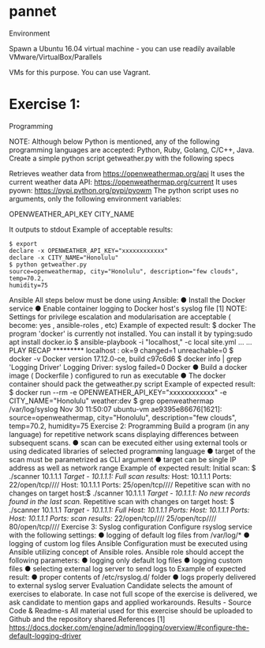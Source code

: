 # pannet

Environment

Spawn a Ubuntu 16.04 virtual machine - you can use readily available VMware/VirtualBox/Parallels

VMs for this purpose. You can use Vagrant.

# Exercise 1:

Programming

NOTE: Although below Python is mentioned, any of the following programming languages are
accepted: Python, Ruby, Golang, C/C++, Java.
Create a simple python script getweather.py with the following specs

 Retrieves weather data from https://openweathermap.org/api
 It uses the current weather data API: https://openweathermap.org/current
 It uses pyown: https://pypi.python.org/pypi/pyowm
 The python script uses no arguments, only the following environment variables:

 OPENWEATHER_API_KEY
 CITY_NAME

It outputs to stdout
Example of acceptable results:
```
$ export
declare -x OPENWEATHER_API_KEY="xxxxxxxxxxxx"
declare -x CITY_NAME="Honolulu"
$ python getweather.py
source=openweathermap, city="Honolulu", description="few clouds", temp=70.2,
humidity=75
```
Ansible
All steps below must be done using Ansible:
● Install the Docker service
● Enable container logging to Docker host's syslog file [1]
NOTE: Settings for privilege escalation and modularisation are acceptable ( become: yes ,
ansible-roles , etc)
Example of expected result:
$ docker
The program 'docker' is currently not installed. You can install it by typing:sudo apt install docker.io
$ ansible-playbook -i "localhost," -c local site.yml
...
...
PLAY RECAP *********
localhost
: ok=9
changed=1
unreachable=0
$ docker -v
Docker version 17.12.0-ce, build c97c6d6
$ docker info | grep 'Logging Driver'
Logging Driver: syslog
failed=0
Docker
● Build a docker image ( Dockerfile ) configured to run as executable
● The docker container should pack the getweather.py script
Example of expected result:
$ docker run --rm -e OPENWEATHER_API_KEY="xxxxxxxxxxxx" -e CITY_NAME="Honolulu"
weather:dev
$ grep openweathermap /var/log/syslog
Nov 30 11:50:07 ubuntu-vm ae9395e86676[1621]: source=openweathermap,
city="Honolulu", description="few clouds", temp=70.2, humidity=75
Exercise 2:
Programming
Build a program (in any language) for repetitive network scans displaying differences between
subsequent scans.
●
scan can be executed either using external tools or using dedicated libraries of selected
programming language
● target of the scan must be parametrized as CLI argument
● target can be single IP address as well as network range
Example of expected result:
Initial scan:
$ ./scanner 10.1.1.1
*Target - 10.1.1.1: Full scan results:*
Host: 10.1.1.1
Ports: 22/open/tcp////
Host: 10.1.1.1
Ports: 25/open/tcp////
Repetitive scan with no changes on target host:$ ./scanner 10.1.1.1
*Target - 10.1.1.1: No new records found in the last scan.*
Repetitive scan with changes on target host:
$ ./scanner 10.1.1.1
*Target - 10.1.1.1: Full
Host: 10.1.1.1
Ports:
Host: 10.1.1.1
Ports:
Host: 10.1.1.1
Ports:
scan results:*
22/open/tcp////
25/open/tcp////
80/open/tcp////
Exercise 3:
Syslog configuration
Configure rsyslog service with the following settings:
● logging of default log files from /var/log/*
● logging of custom log files
Ansible
Configuration must be executed using Ansible utilizing concept of Ansible roles. Ansible role should
accept the following parameters:
● logging only default log files
● logging custom files
● selecting external log server to send logs to
Example of expected result:
● proper contents of /etc/rsyslog.d/ folder
● logs properly delivered to external syslog server
Evaluation
Candidate selects the amount of exercises to elaborate. In case not full scope of the exercise is
delivered, we ask candidate to mention gaps and applied workarounds.
Results - Source Code & Readme-s
All material used for this exercise should be uploaded to Github and the repository shared.References
[1] https://docs.docker.com/engine/admin/logging/overview/#configure-the-default-logging-driver
